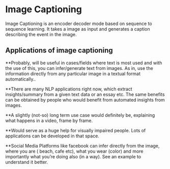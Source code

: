 # Image Captioning
Image Captioning is an encoder decoder mode based on sequence to sequence learning. It takes a image as input and generates a caption describing the event in the image.

## Applications of image captioning

**Probably, will be useful in cases/fields where text is most used and with the use of this, you can infer/generate text from images. As in, use the information directly from any 
particular image in a textual format automatically..

**There are many NLP applications right now, which extract insights/summary from a given text data or an essay etc. The same benefits can be obtained by people who would benefit from automated insights from images.

**A slightly (not-so) long term use case would definitely be, explaining what happens in a video, frame by frame.

**Would serve as a huge help for visually impaired people. Lots of applications can be developed in that space.

**Social Media Platforms like facebook can infer directly from the image, where you are ( beach, cafe etc), what you wear (color) and more importantly what you’re doing also (in a way). See an example to understand it better.
